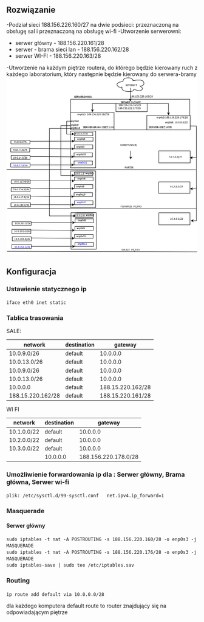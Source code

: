 
## Rozwiązanie
-Podział sieci 188.156.226.160/27 na dwie podsieci: przeznaczoną na obsługę sal i przeznaczoną na obsługę wi-fi
-Utworzenie serwerowni:
* serwer główny - 188.156.220.161/28
* serwer - brama sieci lan - 188.156.220.162/28
* serwer WI-FI - 188.156.220.163/28


-Utworzenie na każdym piętrze routera, do którego będzie kierowany ruch z każdego laboratorium, który następnie będzie kierowany do serwera-bramy
![diagram](Projektsieci.png)

## Konfiguracja

### Ustawienie statycznego ip
 ``iface eth0 inet static``
 
### Tablica trasowania

SALE: 

| network  | destination | gateway|
| ------------- | ------------- | -------------| 
| 10.0.9.0/26 | default  |10.0.0.0|
| 10.0.13.0/26  | default  |10.0.0.0|
| 10.0.9.0/26 | default  |10.0.0.0|
| 10.0.13.0/26  | default  |10.0.0.0|
| 10.0.0.0 | default |188.15.220.162/28 |
| 188.15.220.162/28 | default | 188.15.220.161/28 |

WI FI 

| network  | destination | gateway|
| ------------- | ------------- | -------------|
| 10.1.0.0/22| default| 10.0.0.0 |
| 10.2.0.0/22| default| 10.0.0.0 |
| 10.3.0.0/22| default| 10.0.0.0 |
| |10.0.0.0 | 188.156.220.178.0/28 |

### Umożliwienie forwardowania ip dla : Serwer główny, Brama główna, Serwer wi-fi 
``plik: /etc/sysctl.d/99-sysctl.conf   net.ipv4.ip_forward=1``



### Masquerade
#### Serwer główny
``sudo iptables -t nat -A POSTROUTING -s 188.156.220.160/28 -o enp0s3 -j MASQUERADE``  
``sudo iptables -t nat -A POSTROUTING -s 188.156.220.176/28 -o enp0s3 -j MASQUERADE``  
``sudo iptables-save | sudo tee /etc/iptables.sav``  


### Routing
``ip route add default via 10.0.0.0/28``

dla każdego komputera default route to router znajdujący się na odpowiadającym piętrze
